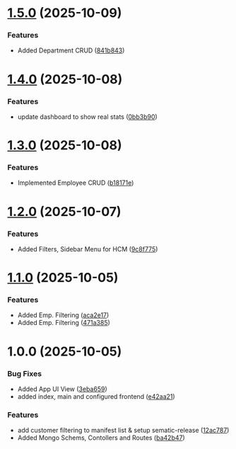 # [1.5.0](https://github.com/omaraldawud/mern-mini-erp/compare/v1.4.0...v1.5.0) (2025-10-09)


### Features

* Added Department CRUD ([841b843](https://github.com/omaraldawud/mern-mini-erp/commit/841b843eb4a07ac23d748dd172988b46325ba5f2))

# [1.4.0](https://github.com/omaraldawud/mern-mini-erp/compare/v1.3.0...v1.4.0) (2025-10-08)


### Features

* update dashboard to show real stats ([0bb3b90](https://github.com/omaraldawud/mern-mini-erp/commit/0bb3b900e1c43b0002788affa0195394b795857f))

# [1.3.0](https://github.com/omaraldawud/mern-mini-erp/compare/v1.2.0...v1.3.0) (2025-10-08)


### Features

* Implemented Employee CRUD ([b18171e](https://github.com/omaraldawud/mern-mini-erp/commit/b18171e0a9d0ecbb9761b9dd3bb51b78c39622b6))

# [1.2.0](https://github.com/omaraldawud/mern-mini-erp/compare/v1.1.0...v1.2.0) (2025-10-07)


### Features

* Added Filters, Sidebar Menu for HCM ([9c8f775](https://github.com/omaraldawud/mern-mini-erp/commit/9c8f77510628745e36b9cbc2b3728e9c2f5acc8c))

# [1.1.0](https://github.com/omaraldawud/mern-mini-erp/compare/v1.0.0...v1.1.0) (2025-10-05)


### Features

* Added Emp. Filtering ([aca2e17](https://github.com/omaraldawud/mern-mini-erp/commit/aca2e1745812ec4d41afeec079fd64a0bd355d65))
* Added Emp. Filtering ([471a385](https://github.com/omaraldawud/mern-mini-erp/commit/471a385784c367a3476945792125bb0be3dd4a26))

# 1.0.0 (2025-10-05)


### Bug Fixes

* Added App UI View ([3eba659](https://github.com/omaraldawud/mern-mini-erp/commit/3eba6597cad3f881e7d00501ec97b7e3ec6fe026))
* added index, main and configured frontend ([e42aa21](https://github.com/omaraldawud/mern-mini-erp/commit/e42aa212c99fa640e905430f67d0641f65814e9c))


### Features

* add customer filtering to manifest list & setup sematic-release ([12ac787](https://github.com/omaraldawud/mern-mini-erp/commit/12ac78783738ac112f4c4a1d85d508015121745b))
* Added Mongo Schems, Contollers and Routes ([ba42b47](https://github.com/omaraldawud/mern-mini-erp/commit/ba42b47c4cfc4f197a796ef3b76f8903578ff3d9))
